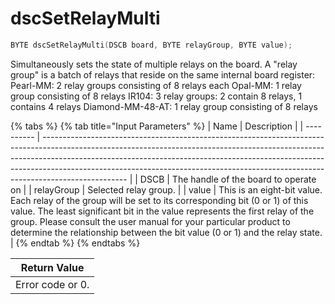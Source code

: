 # dscSetRelayMulti

```c
BYTE dscSetRelayMulti(DSCB board, BYTE relayGroup, BYTE value);
```

Simultaneously sets the state of multiple relays on the board. A "relay group" is a batch of relays that reside on the same internal board register: Pearl-MM: 2 relay groups consisting of 8 relays each Opal-MM: 1 relay group consisting of 8 relays IR104: 3 relay groups: 2 contain 8 relays, 1 contains 4 relays Diamond-MM-48-AT: 1 relay group consisting of 8 relays

{% tabs %}
{% tab title="Input Parameters" %}
| Name       | Description                                                                                                                                                                                                                                                                                                                                   |
| ---------- | --------------------------------------------------------------------------------------------------------------------------------------------------------------------------------------------------------------------------------------------------------------------------------------------------------------------------------------------- |
| DSCB       | The handle of the board to operate on                                                                                                                                                                                                                                                                                                         |
| relayGroup | Selected relay group.                                                                                                                                                                                                                                                                                                                         |
| value      | This is an eight-bit value. Each relay of the group will be set to its corresponding bit (0 or 1) of this value. The least significant bit in the value represents the first relay of the group. Please consult the user manual for your particular product to determine the relationship between the bit value (0 or 1) and the relay state. |
{% endtab %}
{% endtabs %}

| Return Value     |
| ---------------- |
| Error code or 0. |
